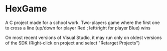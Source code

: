 # HexGame
A C project made for a school work. Two-players game where the first one to cross a line (up/down for player Red ; left/right for player Blue) wins

On most recent versions of Visual Studio, it may run only on oldest versions of the SDK (Right-click on project and select "Retarget Projects")
